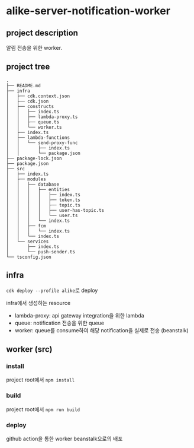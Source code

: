 # alike-server-notification-worker

## project description
알림 전송을 위한 worker.

## project tree
```
.
├── README.md
├── infra
│   ├── cdk.context.json
│   ├── cdk.json
│   ├── constructs
│   │   ├── index.ts
│   │   ├── lambda-proxy.ts
│   │   ├── queue.ts
│   │   └── worker.ts
│   ├── index.ts
│   ├── lambda-functions
│   │   └── send-proxy-func
│   │       ├── index.ts
│   │       └── package.json
├── package-lock.json
├── package.json
├── src
│   ├── index.ts
│   ├── modules
│   │   ├── database
│   │   │   ├── entities
│   │   │   │   ├── index.ts
│   │   │   │   ├── token.ts
│   │   │   │   ├── topic.ts
│   │   │   │   ├── user-has-topic.ts
│   │   │   │   └── user.ts
│   │   │   └── index.ts
│   │   ├── fcm
│   │   │   └── index.ts
│   │   └── index.ts
│   └── services
│       ├── index.ts
│       └── push-sender.ts
└── tsconfig.json
```

## infra
`cdk deploy --profile alike`로 deploy

infra에서 생성하는 resource
- lambda-proxy: api gateway integration을 위한 lambda
- queue: notification 전송을 위한 queue
- worker: queue를 consume하여 해당 notification을 실제로 전송 (beanstalk)

## worker (src)

### install
project root에서 `npm install`

### build
project root에서 `npm run build`

### deploy
github action을 통한 worker beanstalk으로의 배포
